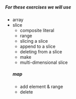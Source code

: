 ##### For these exercises we will use
* array
* slice
    * composite literal
    * range
    * slicing a slice
    * append to a slice
    * deleting from a slice
    * make
    * multi-dimensional slice
    ##### map 
    * add element & range
    * delete
    
